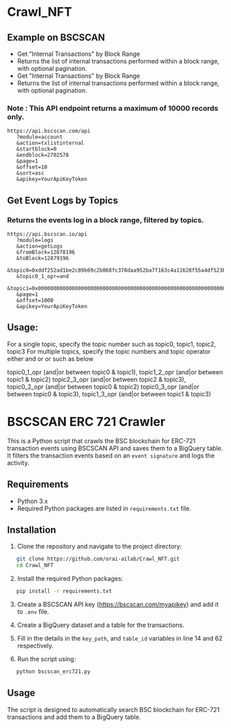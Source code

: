 # Crawl_NFT

## Example on BSCSCAN
* Get "Internal Transactions" by Block Range
* Returns the list of internal transactions performed within a block range, with optional pagination.
* Get "Internal Transactions" by Block Range
* Returns the list of internal transactions performed within a block range, with optional pagination.
### Note : This API endpoint returns a maximum of 10000 records only.
````
https://api.bscscan.com/api
   ?module=account
   &action=txlistinternal
   &startblock=0
   &endblock=2702578
   &page=1
   &offset=10
   &sort=asc
   &apikey=YourApiKeyToken
````



## Get Event Logs by Topics
### Returns the events log in a block range, filtered by topics. 
````
https://api.bscscan.io/api
   ?module=logs
   &action=getLogs
   &fromBlock=12878196
   &toBlock=12879196
   &topic0=0xddf252ad1be2c89b69c2b068fc378daa952ba7f163c4a11628f55a4df523b3ef
   &topic0_1_opr=and
   &topic1=0x0000000000000000000000000000000000000000000000000000000000000000
   &page=1
   &offset=1000
   &apikey=YourApiKeyToken
````
## Usage:
For a single topic, specify the topic number such as topic0, topic1, topic2, topic3
For multiple topics, specify the topic numbers and topic operator either and or or such as below

topic0_1_opr (and|or between topic0 & topic1), topic1_2_opr (and|or between topic1 & topic2) topic2_3_opr (and|or between topic2 & topic3), topic0_2_opr (and|or between topic0 & topic2) topic0_3_opr (and|or between topic0 & topic3), topic1_3_opr (and|or between topic1 & topic3)


# BSCSCAN ERC 721 Crawler

This is a Python script that crawls the BSC blockchain for ERC-721 transaction events using BSCSCAN API and saves them to a BigQuery table. It filters the transaction events based on an `event signature` and logs the activity.

## Requirements
* Python 3.x
* Required Python packages are listed in `requirements.txt` file.


## Installation

1. Clone the repository and navigate to the project directory:

``` bash
   git clone https://github.com/orai-ailab/Crawl_NFT.git
   cd Crawl_NFT
```

2. Install the required Python packages:

``` bash
   pip install -r requirements.txt
```

3. Create a BSCSCAN API key (https://bscscan.com/myapikey) and add it to `.env` file.

4. Create a BigQuery dataset and a table for the transactions.

5. Fill in the details in the `key_path`, and `table_id` variables in line 14 and 62 respectively.  

6. Run the script using:

``` bash
   python bscscan_erc721.py
```

## Usage

The script is designed to automatically search BSC blockchain for ERC-721 transactions and add them to a BigQuery table. 
